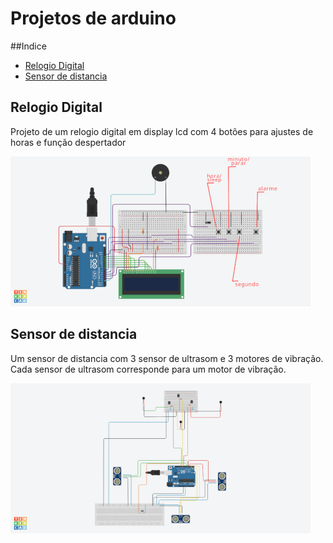 # Projetos de arduino

##Indice

* [Relogio Digital](#relogio&digital)
* [Sensor de distancia](#sensor&de&distancia)

## Relogio Digital

Projeto de um relogio digital em display lcd com 4 botões para ajustes de horas e função despertador

![](https://github.com/Roalli/Projetos-de-arduino/blob/main/Relogio-Digital/miniatura%20relogio%20%20digital.png)

## Sensor de distancia

Um sensor de distancia com 3 sensor de ultrasom e 3 motores de vibração. Cada sensor de ultrasom corresponde para um motor de vibração.

![](https://github.com/Roalli/Projetos-de-arduino/blob/main/Sensor-de-Distancia/miniatura%20sensor%20de%20distancia.png)
